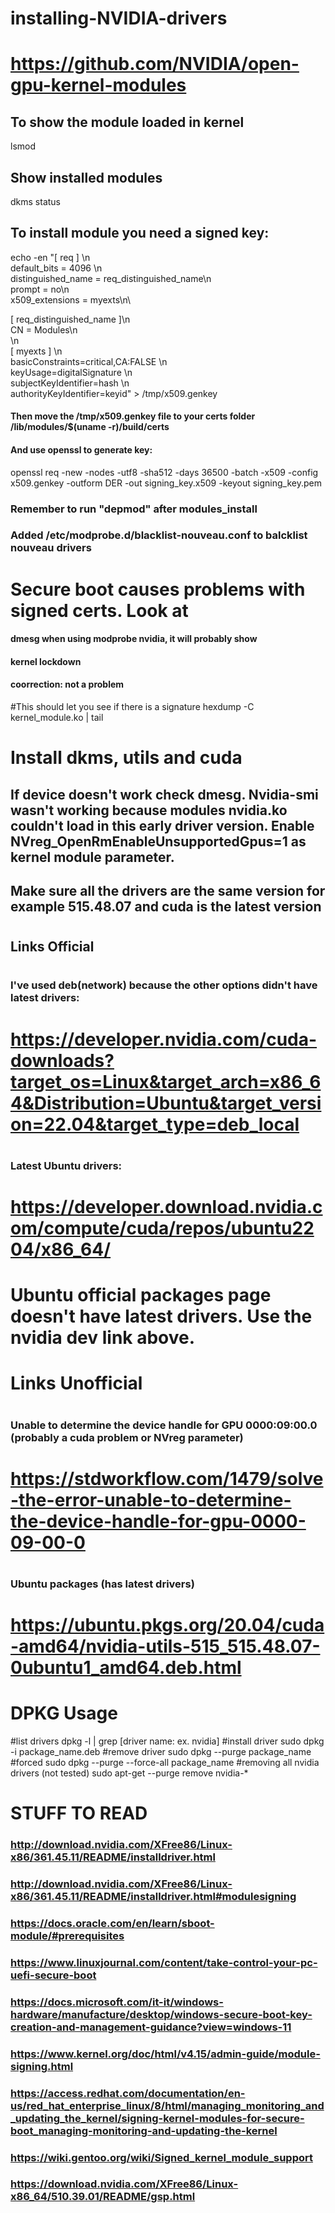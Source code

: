 # installing-NVIDIA-drivers

# https://github.com/NVIDIA/open-gpu-kernel-modules

## To show the module loaded in kernel
lsmod

## Show installed modules
dkms status

## To install module you need a signed key:

echo -en "[ req ] \n\
default_bits = 4096 \n\
distinguished_name = req_distinguished_name\n\
prompt = no\n\
x509_extensions = myexts\n\

[ req_distinguished_name ]\n\
CN = Modules\n\
 \n\
[ myexts ] \n\
basicConstraints=critical,CA:FALSE \n\
keyUsage=digitalSignature \n\
subjectKeyIdentifier=hash \n\
authorityKeyIdentifier=keyid" > /tmp/x509.genkey

#### Then move the /tmp/x509.genkey file to your certs folder /lib/modules/$(uname -r)/build/certs

#### And use openssl to generate key:

openssl req -new -nodes -utf8 -sha512 -days 36500 -batch -x509 -config x509.genkey -outform DER -out signing_key.x509 -keyout signing_key.pem

### Remember to run "depmod" after modules_install

### Added /etc/modprobe.d/blacklist-nouveau.conf to balcklist nouveau drivers

# Secure boot causes problems with signed certs. Look at
#### dmesg when using modprobe nvidia, it will probably show
#### kernel lockdown
#### coorrection: not a problem

#This should let you see if there is a signature
hexdump -C kernel_module.ko | tail

# Install dkms, utils and cuda

## If device doesn't work check dmesg. Nvidia-smi wasn't working because modules nvidia.ko couldn't load in this early driver version. Enable NVreg_OpenRmEnableUnsupportedGpus=1 as kernel module parameter.

## Make sure all the drivers are the same version for example 515.48.07 and cuda is the latest version
#
## Links Official
#
### I've used deb(network) because the other options didn't have latest drivers:
#
# https://developer.nvidia.com/cuda-downloads?target_os=Linux&target_arch=x86_64&Distribution=Ubuntu&target_version=22.04&target_type=deb_local
#
### Latest Ubuntu drivers:
#
# https://developer.download.nvidia.com/compute/cuda/repos/ubuntu2204/x86_64/
#
# Ubuntu official packages page doesn't have latest drivers. Use the nvidia dev link above.
#
# Links Unofficial
#
### Unable to determine the device handle for GPU 0000:09:00.0 (probably a cuda problem or NVreg parameter)
# https://stdworkflow.com/1479/solve-the-error-unable-to-determine-the-device-handle-for-gpu-0000-09-00-0
#
### Ubuntu packages (has latest drivers) 
# https://ubuntu.pkgs.org/20.04/cuda-amd64/nvidia-utils-515_515.48.07-0ubuntu1_amd64.deb.html


# DPKG Usage
#list drivers
dpkg -l | grep [driver name: ex. nvidia]
#install driver
sudo dpkg -i package_name.deb
#remove driver
sudo dpkg --purge package_name
#forced
sudo dpkg --purge --force-all package_name
#removing all nvidia drivers (not tested)
sudo apt-get --purge remove nvidia-*





# STUFF TO READ

### http://download.nvidia.com/XFree86/Linux-x86/361.45.11/README/installdriver.html
### http://download.nvidia.com/XFree86/Linux-x86/361.45.11/README/installdriver.html#modulesigning
### https://docs.oracle.com/en/learn/sboot-module/#prerequisites
### https://www.linuxjournal.com/content/take-control-your-pc-uefi-secure-boot
### https://docs.microsoft.com/it-it/windows-hardware/manufacture/desktop/windows-secure-boot-key-creation-and-management-guidance?view=windows-11
### https://www.kernel.org/doc/html/v4.15/admin-guide/module-signing.html
### https://access.redhat.com/documentation/en-us/red_hat_enterprise_linux/8/html/managing_monitoring_and_updating_the_kernel/signing-kernel-modules-for-secure-boot_managing-monitoring-and-updating-the-kernel
### https://wiki.gentoo.org/wiki/Signed_kernel_module_support
### https://download.nvidia.com/XFree86/Linux-x86_64/510.39.01/README/gsp.html
